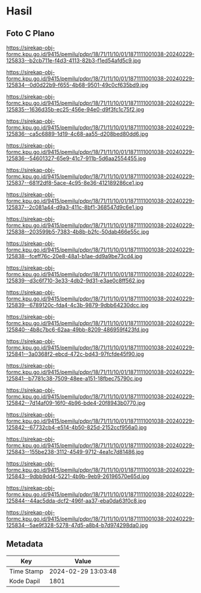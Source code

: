 # Hasil

## Foto C Plano

https://sirekap-obj-formc.kpu.go.id/9415/pemilu/pdpr/18/71/11/10/01/1871111001038-20240229-125833--b2cb711e-f4d3-4113-82b3-f1ed54afd5c9.jpg

https://sirekap-obj-formc.kpu.go.id/9415/pemilu/pdpr/18/71/11/10/01/1871111001038-20240229-125834--0d0d22b9-f655-4b68-9501-49c0cf635bd9.jpg

https://sirekap-obj-formc.kpu.go.id/9415/pemilu/pdpr/18/71/11/10/01/1871111001038-20240229-125835--1636d35b-ec25-456e-94e0-d9f3fc1c75f2.jpg

https://sirekap-obj-formc.kpu.go.id/9415/pemilu/pdpr/18/71/11/10/01/1871111001038-20240229-125836--ca5c6889-1d19-4c68-aa55-d208bed80dd6.jpg

https://sirekap-obj-formc.kpu.go.id/9415/pemilu/pdpr/18/71/11/10/01/1871111001038-20240229-125836--54601327-65e9-41c7-911b-5d6aa2554455.jpg

https://sirekap-obj-formc.kpu.go.id/9415/pemilu/pdpr/18/71/11/10/01/1871111001038-20240229-125837--681f2df8-5ace-4c95-8e36-412189286ce1.jpg

https://sirekap-obj-formc.kpu.go.id/9415/pemilu/pdpr/18/71/11/10/01/1871111001038-20240229-125837--2c081a44-d9a3-411c-8bf1-368547d9c6e1.jpg

https://sirekap-obj-formc.kpu.go.id/9415/pemilu/pdpr/18/71/11/10/01/1871111001038-20240229-125838--203599b5-7383-4b8b-b2fc-50dab466e55c.jpg

https://sirekap-obj-formc.kpu.go.id/9415/pemilu/pdpr/18/71/11/10/01/1871111001038-20240229-125838--fceff76c-20e8-48a1-b1ae-dd9a9be73cd4.jpg

https://sirekap-obj-formc.kpu.go.id/9415/pemilu/pdpr/18/71/11/10/01/1871111001038-20240229-125839--d3c6f710-3e33-4db2-9d31-e3ae0c8ff562.jpg

https://sirekap-obj-formc.kpu.go.id/9415/pemilu/pdpr/18/71/11/10/01/1871111001038-20240229-125839--6789120c-fda4-4c3b-9879-9dbb64230dcc.jpg

https://sirekap-obj-formc.kpu.go.id/9415/pemilu/pdpr/18/71/11/10/01/1871111001038-20240229-125840--4b8c7bc6-62aa-49bb-8209-486959f423fd.jpg

https://sirekap-obj-formc.kpu.go.id/9415/pemilu/pdpr/18/71/11/10/01/1871111001038-20240229-125841--3a0368f2-ebcd-472c-bd43-97fcfde45f90.jpg

https://sirekap-obj-formc.kpu.go.id/9415/pemilu/pdpr/18/71/11/10/01/1871111001038-20240229-125841--b7781c38-7509-48ee-a151-18fbec75790c.jpg

https://sirekap-obj-formc.kpu.go.id/9415/pemilu/pdpr/18/71/11/10/01/1871111001038-20240229-125842--7d14af09-16f0-4b96-bde4-20f8943b0770.jpg

https://sirekap-obj-formc.kpu.go.id/9415/pemilu/pdpr/18/71/11/10/01/1871111001038-20240229-125842--67732cb4-e514-4b50-825d-2152ccf956a0.jpg

https://sirekap-obj-formc.kpu.go.id/9415/pemilu/pdpr/18/71/11/10/01/1871111001038-20240229-125843--155be238-3112-4549-9712-4ea1c7d81486.jpg

https://sirekap-obj-formc.kpu.go.id/9415/pemilu/pdpr/18/71/11/10/01/1871111001038-20240229-125843--9dbb9dd4-5221-4b9b-9eb9-26196570e65d.jpg

https://sirekap-obj-formc.kpu.go.id/9415/pemilu/pdpr/18/71/11/10/01/1871111001038-20240229-125844--44ac5dda-dcf2-496f-aa37-eba0da63f0c8.jpg

https://sirekap-obj-formc.kpu.go.id/9415/pemilu/pdpr/18/71/11/10/01/1871111001038-20240229-125834--5ae9f328-5278-47d5-a8b4-b7d974298da0.jpg


## Metadata

| Key        | Value               |
| ---------- | ------------------- |
| Time Stamp | 2024-02-29 13:03:48 |
| Kode Dapil | 1801                |



